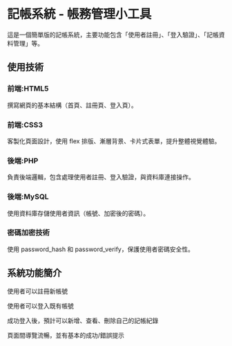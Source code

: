 # 記帳系統 - 帳務管理小工具
這是一個簡單版的記帳系統，主要功能包含「使用者註冊」、「登入驗證」、「記帳資料管理」等。

## 使用技術
### 前端:HTML5
撰寫網頁的基本結構（首頁、註冊頁、登入頁）。

### 前端:CSS3
客製化頁面設計，使用 flex 排版、漸層背景、卡片式表單，提升整體視覺體驗。

### 後端:PHP
負責後端邏輯，包含處理使用者註冊、登入驗證，與資料庫連接操作。

### 後端:MySQL
使用資料庫存儲使用者資訊（帳號、加密後的密碼）。

### 密碼加密技術
使用 password_hash 和 password_verify，保護使用者密碼安全性。

## 系統功能簡介
使用者可以註冊新帳號

使用者可以登入既有帳號

成功登入後，預計可以新增、查看、刪除自己的記帳紀錄

頁面間導覽流暢，並有基本的成功/錯誤提示

